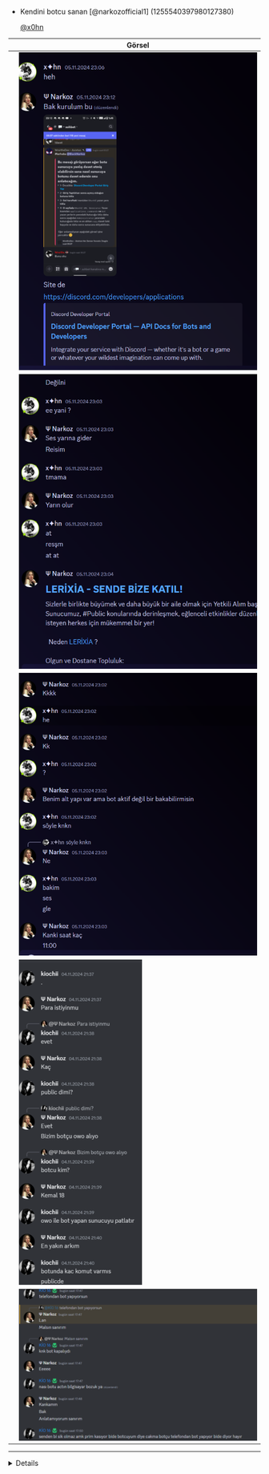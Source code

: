 
- Kendini botcu sanan [@narkozofficial1] (1255540397980127380)






  [@x0hn](https://discord.com/users/1210296170954358897)  

|                     | Görsel                                                                                                 |
| ---------------------- | ------------------------------------------------------------------------------------------------------ |
|                | ![image](./resim/ss1.png)                                                                            |
|                 | ![image](./resim/ss2.png)                                                                             |
|               | ![image](./resim/ss3.png)                                                                            |
|               | ![image](./resim/ss4.png)                                                                            |
|               | ![image](./resim/ss5.png)                                                                            |
</details>

---

<details>
#